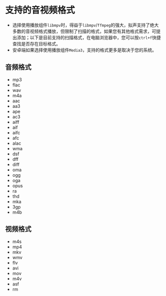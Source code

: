 # 支持的音视频格式
- 选择使用播放组件`libmpv`时，得益于`libmpv`/`ffmpeg`的强大，拟声支持了绝大多数的音视频格式播放，但限制了扫描的格式，如果您有其他格式需求，可提出添加；以下是目前支持的扫描格式，在电脑浏览器中，您可以按`ctrl+f`快捷查找是否存在目标格式。
- 安卓端如果选择使用播放组件`Media3`，支持的格式更多是取决于您的系统。

## 音频格式
  - mp3
  - flac
  - wav
  - m4a
  - aac
  - aa3
  - ape
  - ac3
  - aiff
  - aif
  - aifc
  - afc
  - alac
  - wma
  - dsf
  - dff
  - diff
  - oma
  - ogg
  - oga
  - opus
  - ra
  - thd
  - mka
  - 3gp
  - m4b

## 视频格式
  - m4s
  - mp4
  - mkv
  - wmv
  - flv
  - avi
  - mov
  - m4v
  - asf
  - rm